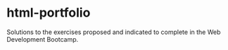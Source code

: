 # html-portfolio

Solutions to the exercises proposed and indicated to complete in the Web Development Bootcamp.
